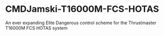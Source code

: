 # CMDJamski-T16000M-FCS-HOTAS
An ever expanding Elite Dangerous control scheme for the Thrustmaster T16000M FCS HOTAS system
